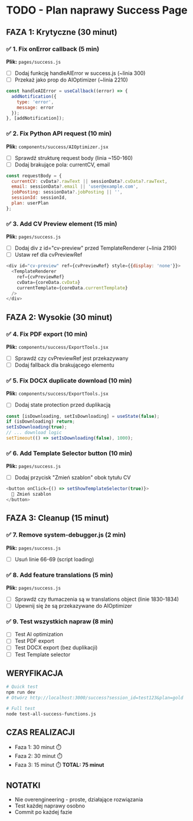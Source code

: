 # TODO - Plan naprawy Success Page

## FAZA 1: Krytyczne (30 minut)

### ✅ 1. Fix onError callback (5 min)
**Plik:** `pages/success.js`
- [ ] Dodaj funkcję handleAIError w success.js (~linia 300)
- [ ] Przekaż jako prop do AIOptimizer (~linia 2210)
```javascript
const handleAIError = useCallback((error) => {
  addNotification({
    type: 'error',
    message: error
  });
}, [addNotification]);
```

### ✅ 2. Fix Python API request (10 min)
**Plik:** `components/success/AIOptimizer.jsx`
- [ ] Sprawdź strukturę request body (linia ~150-160)
- [ ] Dodaj brakujące pola: currentCV, email
```javascript
const requestBody = {
  currentCV: cvData?.rawText || sessionData?.cvData?.rawText,
  email: sessionData?.email || 'user@example.com',
  jobPosting: sessionData?.jobPosting || '',
  sessionId: sessionId,
  plan: userPlan
};
```

### ✅ 3. Add CV Preview element (15 min)
**Plik:** `pages/success.js`
- [ ] Dodaj div z id="cv-preview" przed TemplateRenderer (~linia 2190)
- [ ] Ustaw ref dla cvPreviewRef
```javascript
<div id="cv-preview" ref={cvPreviewRef} style={{display: 'none'}}>
  <TemplateRenderer 
    ref={cvPreviewRef}
    cvData={coreData.cvData}
    currentTemplate={coreData.currentTemplate}
  />
</div>
```

## FAZA 2: Wysokie (30 minut)

### ✅ 4. Fix PDF export (10 min)
**Plik:** `components/success/ExportTools.jsx`
- [ ] Sprawdź czy cvPreviewRef jest przekazywany
- [ ] Dodaj fallback dla brakującego elementu

### ✅ 5. Fix DOCX duplicate download (10 min)
**Plik:** `components/success/ExportTools.jsx`
- [ ] Dodaj state protection przed duplikacją
```javascript
const [isDownloading, setIsDownloading] = useState(false);
if (isDownloading) return;
setIsDownloading(true);
// ... download logic
setTimeout(() => setIsDownloading(false), 1000);
```

### ✅ 6. Add Template Selector button (10 min)
**Plik:** `pages/success.js`
- [ ] Dodaj przycisk "Zmień szablon" obok tytułu CV
```javascript
<button onClick={() => setShowTemplateSelector(true)}>
  📑 Zmień szablon
</button>
```

## FAZA 3: Cleanup (15 minut)

### ✅ 7. Remove system-debugger.js (2 min)
**Plik:** `pages/success.js`
- [ ] Usuń linie 66-69 (script loading)

### ✅ 8. Add feature translations (5 min)
**Plik:** `pages/success.js`
- [ ] Sprawdź czy tłumaczenia są w translations object (linie 1830-1834)
- [ ] Upewnij się że są przekazywane do AIOptimizer

### ✅ 9. Test wszystkich napraw (8 min)
- [ ] Test AI optimization
- [ ] Test PDF export
- [ ] Test DOCX export (bez duplikacji)
- [ ] Test Template selector

## WERYFIKACJA

```bash
# Quick test
npm run dev
# Otwórz http://localhost:3000/success?session_id=test123&plan=gold

# Full test
node test-all-success-functions.js
```

## CZAS REALIZACJI
- Faza 1: 30 minut ⏱️
- Faza 2: 30 minut ⏱️
- Faza 3: 15 minut ⏱️
**TOTAL: 75 minut**

## NOTATKI
- Nie overengineering - proste, działające rozwiązania
- Test każdej naprawy osobno
- Commit po każdej fazie